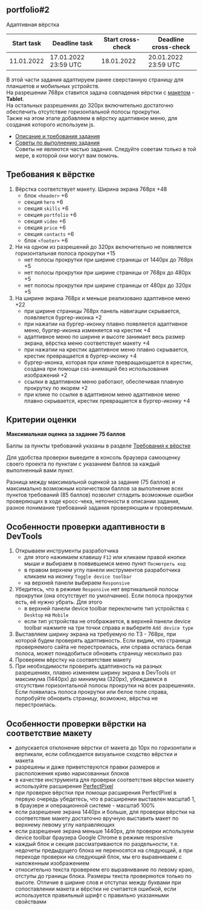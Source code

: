 ## portfolio#2
Адаптивная вёрстка

| Start task | Deadline task        | Start cross-check | Deadline cross-check |
|------------|----------------------|-------------------|----------------------|
| 11.01.2022 | 17.01.2022 23:59 UTC | 18.01.2022        | 20.01.2022 23:59 UTC |

В этой части задания адаптируем ранее сверстанную страницу для планшетов и мобильных устройств.  
На разрешении 768рх ставится задача совпадения вёрстки с [макетом](https://www.figma.com/file/1A1SJ7FYyMUiBqhU3WUiBI/Portfolio) - **Tablet**.  
На остальных разрешениях до 320рх включительно достаточно обеспечить отсутствие горизонтальной полосы прокрутки.  
Также на этом этапе добавляем в вёрстку адаптивное меню, для создания которого используем js.

- [Описание и требования задания](portfolio.md)  
- [Советы по выполнению задания](portfolio-part2-hints.md)  
Советы не являются частью задания. Следуйте советам только в той мере, в которой они могут вам помочь.

## Требования к вёрстке
1. Вёрстка соответствует макету. Ширина экрана 768px +48
   - блок `<header>` +6
   - секция `hero` +6
   - секция `skills` +6
   - секция `portfolio` +6
   - секция `video` +6
   - секция `price` +6
   - секция `contacts` +6
   - блок `<footer>` +6 
2. Ни на одном из разрешений до 320px включительно не появляется горизонтальная полоса прокрутки +15
   - нет полосы прокрутки при ширине страницы от 1440рх до 768рх +5
   - нет полосы прокрутки при ширине страницы от 768рх до 480рх +5
   - нет полосы прокрутки при ширине страницы от 480рх до 320рх +5
3. На ширине экрана 768рх и меньше реализовано адаптивное меню +22
   - при ширине страницы 768рх панель навигации скрывается, появляется бургер-иконка +2   
   - при нажатии на бургер-иконку плавно появляется адаптивное меню, бургер-иконка изменяется на крестик +4
   - адаптивное меню по ширине и высоте занимает весь размер экрана, вёрстка меню соответствует макету +4
   - при нажатии на крестик адаптивное меню плавно скрывается, крестик превращается в бургер-иконку +4
   - бургер-иконка, которая при клике превращающается в крестик, создана при помощи css-анимаций без использования изображений +2
   - ссылки в адаптивном меню работают, обеспечивая плавную прокрутку по якорям +2
   - при клике по ссылке в адаптивном меню адаптивное меню плавно скрывается, крестик превращается в бургер-иконку +4 

## Критерии оценки

**Максимальная оценка за задание 75 баллов**  

Баллы за пункты требований указаны в разделе [Требования к вёрстке](#требования-к-вёрстке)

Для удобства проверки выведите в консоль браузера самооценку своего проекта по пунктам с указанием баллов за каждый выполненный вами пункт.

Разница между максимальной оценкой за задание (75 баллов) и максимально возможным количеством баллов за выполнение всех пунктов требований (85 баллов) позволит сгладить возможные ошибки проверяющих в ходе кросс-чека, неточности в описании задания, разное понимание требований задания проверяющим и проверяемым.

## Особенности проверки адаптивности в DevTools
1. Открываем инструменты разработчика
   - для этого нажимаем клавишу `F12` или кликаем правой кнопки мыши и выбираем в появившемся меню пункт `Посмотреть код`
   - в правом верхнем углу панели инструментов разработчика кликаем на иконку `Toggle device toolbar`
   - на верхней панели выбираем `Responsive`
2. Убедитесь, что в режиме `Responsive` нет вертикальной полосы прокрутки (она отсутствует по умолчанию). Если полоса прокрутки есть, её нужно убрать. Для этого
   - в верхней панели device toolbar переключите тип устройства с `Desktop` на `Mobile` 
   - если тип устройства не отображается, в верхней панели device toolbar нажмите на три точки справа и выберите `Add device type` 
2. Выставляем ширину экрана на требуемую по ТЗ - 768рх, при которой будем проверять адаптивность. Если видим, что страница проверяемого сайта не перестроилась, или справа осталась белая полоса, может понадобиться обновить страницу несколько раз
3. Проверяем вёрстку на соответствие макету
4. При необходимости проверить адаптивность на разных разрешениях, плавно изменяем ширину экрана в DevTools от максимума (1440рх) до минимума (320рх), убеждаемся в отсутствии горизонтальной полосы прокрутки на всех разрешениях. Если появилась полоса прокрутки или белое поле справа, попробуйте обновить страницу, возможно, вёрстка не перестроилась.

## Особенности проверки вёрстки на соответствие макету
- допускается отклонение вёрстки от макета до 10px по горизонтали и вертикали, если соблюдается визуальное сходство вёрстки и макета
- разрешены и даже приветствуются правки размеров и расположения криво нарисованных блоков
- в качестве инструмента для проверки соответствия вёрстки макету используйте расширение [PerfectPixel](https://chrome.google.com/webstore/detail/perfectpixel-by-welldonec/dkaagdgjmgdmbnecmcefdhjekcoceebi?hl=ru)
- при проверке вёрстки при помощи расширения PerfectPixel в первую очередь убедетесь, что в расширении выставлен масштаб 1, в браузере и операционной системе - масштаб 100%
- если разрешение экрана 1440рх и больше, для проверки вёрстки на соответствие макету достаточно вручную выставить макет по верхнему левому углу направляющих
- если разрешение экрана меньше 1440рх, для проверки используем device toolbar браузера Google Chrome в режиме responsive
- каждый блок и секция рассматриваются по раздельности, т.е. недочеты предыдущего блока не переносятся на следующий, а при переходе проверки на следующий блок, мы его выравниваем с наложенным изображением
- относительно текста проверяем его выравнивание по левому краю, отступы до границы блока. Размеры текста проверяются только по высоте. Отличие в ширине слов и отступах между буквами при сопоставлении макета и вёрстки не считается ошибкой, если используется правильный шрифт с правильно указанными свойствами